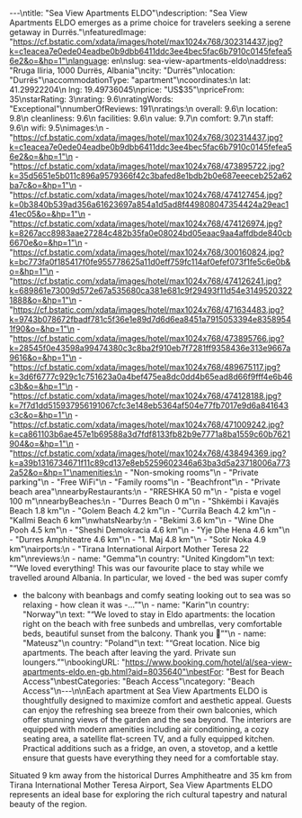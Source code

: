 ---\ntitle: "Sea View Apartments ELDO"\ndescription: "Sea View Apartments ELDO emerges as a prime choice for travelers seeking a serene getaway in Durrës."\nfeaturedImage: "https://cf.bstatic.com/xdata/images/hotel/max1024x768/302314437.jpg?k=c1eacea7e0ede04eadbe0b9dbb6411ddc3ee4bec5fac6b7910c0145fefea56e2&o=&hp=1"\nlanguage: en\nslug: sea-view-apartments-eldo\naddress: "Rruga Iliria, 1000 Durrës, Albania"\ncity: "Durrës"\nlocation: "Durrës"\naccommodationType: "apartment"\ncoordinates:\n  lat: 41.29922204\n  lng: 19.49736045\nprice: "US$35"\npriceFrom: 35\nstarRating: 3\nrating: 9.6\nratingWords: "Exceptional"\nnumberOfReviews: 191\nratings:\n  overall: 9.6\n  location: 9.8\n  cleanliness: 9.6\n  facilities: 9.6\n  value: 9.7\n  comfort: 9.7\n  staff: 9.6\n  wifi: 9.5\nimages:\n  - "https://cf.bstatic.com/xdata/images/hotel/max1024x768/302314437.jpg?k=c1eacea7e0ede04eadbe0b9dbb6411ddc3ee4bec5fac6b7910c0145fefea56e2&o=&hp=1"\n  - "https://cf.bstatic.com/xdata/images/hotel/max1024x768/473895722.jpg?k=35d5651e5b011c896a9579366f42c3bafed8e1bdb2b0e687eeeceb252a62ba7c&o=&hp=1"\n  - "https://cf.bstatic.com/xdata/images/hotel/max1024x768/474127454.jpg?k=0b3840b539ad356a61623697a854a1d5ad8f449808047354424a29eac141ec05&o=&hp=1"\n  - "https://cf.bstatic.com/xdata/images/hotel/max1024x768/474126974.jpg?k=8267acc8983aae27284c482b35fa0e08024bd05eaac9aa4affdbde840cb6670e&o=&hp=1"\n  - "https://cf.bstatic.com/xdata/images/hotel/max1024x768/300160824.jpg?k=bc773fa0f185417f0fe955778625a11d0eff759fc114af0efef073f1fe5c6e0b&o=&hp=1"\n  - "https://cf.bstatic.com/xdata/images/hotel/max1024x768/474126241.jpg?k=689861e73009d572e67a535680ca381e681c9f29493f11d54e31495203221888&o=&hp=1"\n  - "https://cf.bstatic.com/xdata/images/hotel/max1024x768/471634483.jpg?k=9743b078672fbadf781c5f36e1e89d7d6d6ea8451a7915053394e83589541f90&o=&hp=1"\n  - "https://cf.bstatic.com/xdata/images/hotel/max1024x768/473895766.jpg?k=28545f0e43598a99474380c3c8ba2f910eb7f7281ff9358436e313e9667a9616&o=&hp=1"\n  - "https://cf.bstatic.com/xdata/images/hotel/max1024x768/489675117.jpg?k=3d6f6777c929c1c751623a0a4bef475ea8dc0dd4b65ead8d66f9fff4e6b46c3b&o=&hp=1"\n  - "https://cf.bstatic.com/xdata/images/hotel/max1024x768/474128188.jpg?k=7f7d1dd515937956191067cfc3e148eb5364af504e77fb7017e9d6a841643c3c&o=&hp=1"\n  - "https://cf.bstatic.com/xdata/images/hotel/max1024x768/471009242.jpg?k=ca861103b6ae457e1b69588a3d7fdf8133fb82b9e7771a8ba1559c60b7621904&o=&hp=1"\n  - "https://cf.bstatic.com/xdata/images/hotel/max1024x768/438494369.jpg?k=a39b1316734671f11c89cd137e8eb5259602346a63ba3d5a23718006a7732a52&o=&hp=1"\namenities:\n  - "Non-smoking rooms"\n  - "Private parking"\n  - "Free WiFi"\n  - "Family rooms"\n  - "Beachfront"\n  - "Private beach area"\nnearbyRestaurants:\n  - "RRESHKA 50 m"\n  - "pista e vogel 100 m"\nnearbyBeaches:\n  - "Durres Beach 0 m"\n  - "Shkëmbi i Kavajës Beach 1.8 km"\n  - "Golem Beach 4.2 km"\n  - "Currila Beach 4.2 km"\n  - "Kallmi Beach 6 km"\nwhatsNearby:\n  - "Bekimi 3.6 km"\n  - "Wine Dhe Pooh 4.5 km"\n  - "Sheshi Demokracia 4.6 km"\n  - "Yje Dhe Hena 4.6 km"\n  - "Durres Amphiteatre 4.6 km"\n  - "1. Maj 4.8 km"\n  - "Sotir Noka 4.9 km"\nairports:\n  - "Tirana International Airport Mother Teresa 22 km"\nreviews:\n  - name: "Gemma"\n    country: "United Kingdom"\n    text: "“We loved everything! This was our favourite place to stay while we travelled around Albania. In particular, we loved - the bed was super comfy
- the balcony with beanbags and comfy seating looking out to sea was so relaxing - how clean it was -...”"\n  - name: "Karin"\n    country: "Norway"\n    text: "“We loved to stay in Eldo apartments: the location right on the beach with free sunbeds and umbrellas, very comfortable beds, beautiful sunset from the balcony. Thank you 🙏”"\n  - name: "Mateusz"\n    country: "Poland"\n    text: "“Great location. Nice big apartments. The beach after leaving the yard. Private sun loungers.”"\nbookingURL: "https://www.booking.com/hotel/al/sea-view-apartments-eldo.en-gb.html?aid=8035640"\nbestFor: "Best for Beach Access"\nbestCategories: "Beach Access"\ncategory: "Beach Access"\n---\n\nEach apartment at Sea View Apartments ELDO is thoughtfully designed to maximize comfort and aesthetic appeal. Guests can enjoy the refreshing sea breeze from their own balconies, which offer stunning views of the garden and the sea beyond. The interiors are equipped with modern amenities including air conditioning, a cozy seating area, a satellite flat-screen TV, and a fully equipped kitchen. Practical additions such as a fridge, an oven, a stovetop, and a kettle ensure that guests have everything they need for a comfortable stay.

Situated 9 km away from the historical Durres Amphitheatre and 35 km from Tirana International Mother Teresa Airport, Sea View Apartments ELDO represents an ideal base for exploring the rich cultural tapestry and natural beauty of the region.